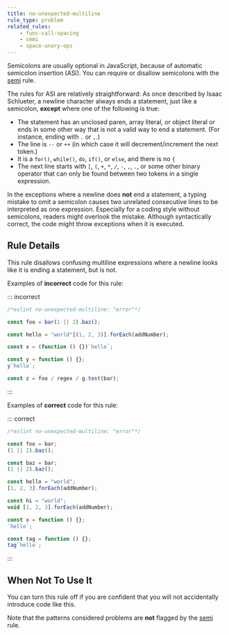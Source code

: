 ```yaml
---
title: no-unexpected-multiline
rule_type: problem
related_rules:
    - func-call-spacing
    - semi
    - space-unary-ops
---
```


Semicolons are usually optional in JavaScript, because of automatic semicolon insertion (ASI). You can require or disallow semicolons with the [semi](./semi) rule.

The rules for ASI are relatively straightforward: As once described by Isaac Schlueter, a newline character always ends a statement, just like a semicolon, **except** where one of the following is true:

- The statement has an unclosed paren, array literal, or object literal or ends in some other way that is not a valid way to end a statement. (For instance, ending with `.` or `,`.)
- The line is `--` or `++` (in which case it will decrement/increment the next token.)
- It is a `for()`, `while()`, `do`, `if()`, or `else`, and there is no `{`
- The next line starts with `[`, `(`, `+`, `*`, `/`, `-`, `,`, `.`, or some other binary operator that can only be found between two tokens in a single expression.

In the exceptions where a newline does **not** end a statement, a typing mistake to omit a semicolon causes two unrelated consecutive lines to be interpreted as one expression. Especially for a coding style without semicolons, readers might overlook the mistake. Although syntactically correct, the code might throw exceptions when it is executed.

## Rule Details

This rule disallows confusing multiline expressions where a newline looks like it is ending a statement, but is not.

Examples of **incorrect** code for this rule:

::: incorrect

```js
/*eslint no-unexpected-multiline: "error"*/

const foo = bar(1 || 2).baz();

const hello = "world"[(1, 2, 3)].forEach(addNumber);

const x = (function () {})`hello`;

const y = function () {};
y`hello`;

const z = foo / regex / g.test(bar);
```

:::

Examples of **correct** code for this rule:

::: correct

```js
/*eslint no-unexpected-multiline: "error"*/

const foo = bar;
(1 || 2).baz();

const baz = bar;
(1 || 2).baz();

const hello = "world";
[1, 2, 3].forEach(addNumber);

const hi = "world";
void [1, 2, 3].forEach(addNumber);

const x = function () {};
`hello`;

const tag = function () {};
tag`hello`;
```

:::

## When Not To Use It

You can turn this rule off if you are confident that you will not accidentally introduce code like this.

Note that the patterns considered problems are **not** flagged by the [semi](semi) rule.
